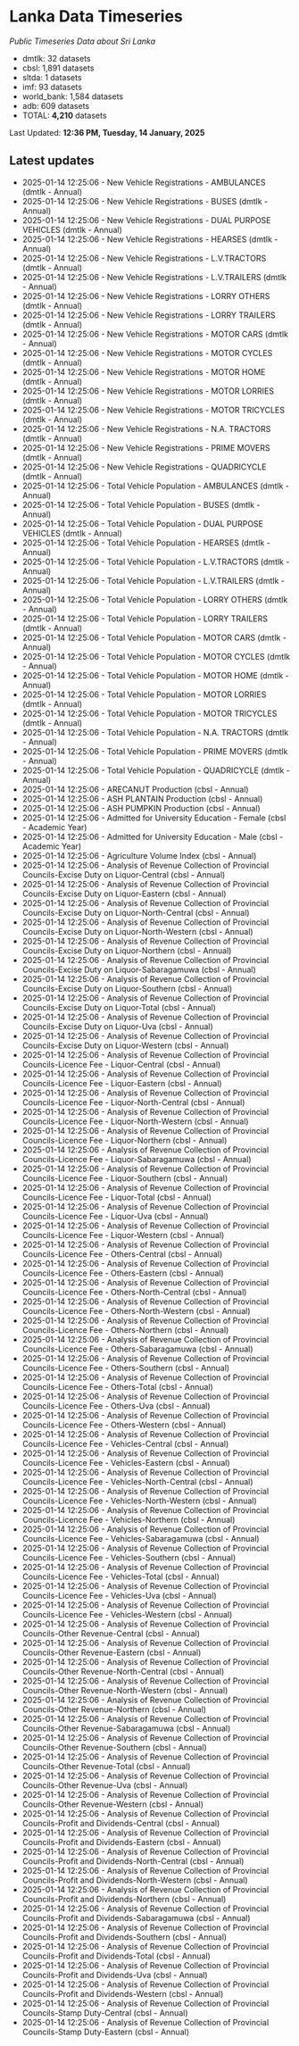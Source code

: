 # Lanka Data Timeseries
*Public Timeseries Data about Sri Lanka*

* dmtlk: 32 datasets
* cbsl: 1,891 datasets
* sltda: 1 datasets
* imf: 93 datasets
* world_bank: 1,584 datasets
* adb: 609 datasets
* TOTAL: **4,210** datasets

Last Updated: **12:36 PM, Tuesday, 14 January, 2025**

## Latest updates

* 2025-01-14 12:25:06 - New Vehicle Registrations - AMBULANCES (dmtlk - Annual)
* 2025-01-14 12:25:06 - New Vehicle Registrations - BUSES (dmtlk - Annual)
* 2025-01-14 12:25:06 - New Vehicle Registrations - DUAL PURPOSE VEHICLES (dmtlk - Annual)
* 2025-01-14 12:25:06 - New Vehicle Registrations - HEARSES (dmtlk - Annual)
* 2025-01-14 12:25:06 - New Vehicle Registrations - L.V.TRACTORS (dmtlk - Annual)
* 2025-01-14 12:25:06 - New Vehicle Registrations - L.V.TRAILERS (dmtlk - Annual)
* 2025-01-14 12:25:06 - New Vehicle Registrations - LORRY OTHERS (dmtlk - Annual)
* 2025-01-14 12:25:06 - New Vehicle Registrations - LORRY TRAILERS (dmtlk - Annual)
* 2025-01-14 12:25:06 - New Vehicle Registrations - MOTOR CARS (dmtlk - Annual)
* 2025-01-14 12:25:06 - New Vehicle Registrations - MOTOR CYCLES (dmtlk - Annual)
* 2025-01-14 12:25:06 - New Vehicle Registrations - MOTOR HOME (dmtlk - Annual)
* 2025-01-14 12:25:06 - New Vehicle Registrations - MOTOR LORRIES (dmtlk - Annual)
* 2025-01-14 12:25:06 - New Vehicle Registrations - MOTOR TRICYCLES (dmtlk - Annual)
* 2025-01-14 12:25:06 - New Vehicle Registrations - N.A. TRACTORS (dmtlk - Annual)
* 2025-01-14 12:25:06 - New Vehicle Registrations - PRIME MOVERS (dmtlk - Annual)
* 2025-01-14 12:25:06 - New Vehicle Registrations - QUADRICYCLE (dmtlk - Annual)
* 2025-01-14 12:25:06 - Total Vehicle Population - AMBULANCES (dmtlk - Annual)
* 2025-01-14 12:25:06 - Total Vehicle Population - BUSES (dmtlk - Annual)
* 2025-01-14 12:25:06 - Total Vehicle Population - DUAL PURPOSE VEHICLES (dmtlk - Annual)
* 2025-01-14 12:25:06 - Total Vehicle Population - HEARSES (dmtlk - Annual)
* 2025-01-14 12:25:06 - Total Vehicle Population - L.V.TRACTORS (dmtlk - Annual)
* 2025-01-14 12:25:06 - Total Vehicle Population - L.V.TRAILERS (dmtlk - Annual)
* 2025-01-14 12:25:06 - Total Vehicle Population - LORRY OTHERS (dmtlk - Annual)
* 2025-01-14 12:25:06 - Total Vehicle Population - LORRY TRAILERS (dmtlk - Annual)
* 2025-01-14 12:25:06 - Total Vehicle Population - MOTOR CARS (dmtlk - Annual)
* 2025-01-14 12:25:06 - Total Vehicle Population - MOTOR CYCLES (dmtlk - Annual)
* 2025-01-14 12:25:06 - Total Vehicle Population - MOTOR HOME (dmtlk - Annual)
* 2025-01-14 12:25:06 - Total Vehicle Population - MOTOR LORRIES (dmtlk - Annual)
* 2025-01-14 12:25:06 - Total Vehicle Population - MOTOR TRICYCLES (dmtlk - Annual)
* 2025-01-14 12:25:06 - Total Vehicle Population - N.A. TRACTORS (dmtlk - Annual)
* 2025-01-14 12:25:06 - Total Vehicle Population - PRIME MOVERS (dmtlk - Annual)
* 2025-01-14 12:25:06 - Total Vehicle Population - QUADRICYCLE (dmtlk - Annual)
* 2025-01-14 12:25:06 - ARECANUT Production (cbsl - Annual)
* 2025-01-14 12:25:06 - ASH PLANTAIN Production (cbsl - Annual)
* 2025-01-14 12:25:06 - ASH PUMPKIN Production (cbsl - Annual)
* 2025-01-14 12:25:06 - Admitted for University Education - Female (cbsl - Academic Year)
* 2025-01-14 12:25:06 - Admitted for University Education - Male (cbsl - Academic Year)
* 2025-01-14 12:25:06 - Agriculture Volume Index (cbsl - Annual)
* 2025-01-14 12:25:06 - Analysis of Revenue Collection of Provincial Councils-Excise Duty on Liquor-Central (cbsl - Annual)
* 2025-01-14 12:25:06 - Analysis of Revenue Collection of Provincial Councils-Excise Duty on Liquor-Eastern (cbsl - Annual)
* 2025-01-14 12:25:06 - Analysis of Revenue Collection of Provincial Councils-Excise Duty on Liquor-North-Central (cbsl - Annual)
* 2025-01-14 12:25:06 - Analysis of Revenue Collection of Provincial Councils-Excise Duty on Liquor-North-Western (cbsl - Annual)
* 2025-01-14 12:25:06 - Analysis of Revenue Collection of Provincial Councils-Excise Duty on Liquor-Northern (cbsl - Annual)
* 2025-01-14 12:25:06 - Analysis of Revenue Collection of Provincial Councils-Excise Duty on Liquor-Sabaragamuwa (cbsl - Annual)
* 2025-01-14 12:25:06 - Analysis of Revenue Collection of Provincial Councils-Excise Duty on Liquor-Southern (cbsl - Annual)
* 2025-01-14 12:25:06 - Analysis of Revenue Collection of Provincial Councils-Excise Duty on Liquor-Total (cbsl - Annual)
* 2025-01-14 12:25:06 - Analysis of Revenue Collection of Provincial Councils-Excise Duty on Liquor-Uva (cbsl - Annual)
* 2025-01-14 12:25:06 - Analysis of Revenue Collection of Provincial Councils-Excise Duty on Liquor-Western (cbsl - Annual)
* 2025-01-14 12:25:06 - Analysis of Revenue Collection of Provincial Councils-Licence Fee - Liquor-Central (cbsl - Annual)
* 2025-01-14 12:25:06 - Analysis of Revenue Collection of Provincial Councils-Licence Fee - Liquor-Eastern (cbsl - Annual)
* 2025-01-14 12:25:06 - Analysis of Revenue Collection of Provincial Councils-Licence Fee - Liquor-North-Central (cbsl - Annual)
* 2025-01-14 12:25:06 - Analysis of Revenue Collection of Provincial Councils-Licence Fee - Liquor-North-Western (cbsl - Annual)
* 2025-01-14 12:25:06 - Analysis of Revenue Collection of Provincial Councils-Licence Fee - Liquor-Northern (cbsl - Annual)
* 2025-01-14 12:25:06 - Analysis of Revenue Collection of Provincial Councils-Licence Fee - Liquor-Sabaragamuwa (cbsl - Annual)
* 2025-01-14 12:25:06 - Analysis of Revenue Collection of Provincial Councils-Licence Fee - Liquor-Southern (cbsl - Annual)
* 2025-01-14 12:25:06 - Analysis of Revenue Collection of Provincial Councils-Licence Fee - Liquor-Total (cbsl - Annual)
* 2025-01-14 12:25:06 - Analysis of Revenue Collection of Provincial Councils-Licence Fee - Liquor-Uva (cbsl - Annual)
* 2025-01-14 12:25:06 - Analysis of Revenue Collection of Provincial Councils-Licence Fee - Liquor-Western (cbsl - Annual)
* 2025-01-14 12:25:06 - Analysis of Revenue Collection of Provincial Councils-Licence Fee - Others-Central (cbsl - Annual)
* 2025-01-14 12:25:06 - Analysis of Revenue Collection of Provincial Councils-Licence Fee - Others-Eastern (cbsl - Annual)
* 2025-01-14 12:25:06 - Analysis of Revenue Collection of Provincial Councils-Licence Fee - Others-North-Central (cbsl - Annual)
* 2025-01-14 12:25:06 - Analysis of Revenue Collection of Provincial Councils-Licence Fee - Others-North-Western (cbsl - Annual)
* 2025-01-14 12:25:06 - Analysis of Revenue Collection of Provincial Councils-Licence Fee - Others-Northern (cbsl - Annual)
* 2025-01-14 12:25:06 - Analysis of Revenue Collection of Provincial Councils-Licence Fee - Others-Sabaragamuwa (cbsl - Annual)
* 2025-01-14 12:25:06 - Analysis of Revenue Collection of Provincial Councils-Licence Fee - Others-Southern (cbsl - Annual)
* 2025-01-14 12:25:06 - Analysis of Revenue Collection of Provincial Councils-Licence Fee - Others-Total (cbsl - Annual)
* 2025-01-14 12:25:06 - Analysis of Revenue Collection of Provincial Councils-Licence Fee - Others-Uva (cbsl - Annual)
* 2025-01-14 12:25:06 - Analysis of Revenue Collection of Provincial Councils-Licence Fee - Others-Western (cbsl - Annual)
* 2025-01-14 12:25:06 - Analysis of Revenue Collection of Provincial Councils-Licence Fee - Vehicles-Central (cbsl - Annual)
* 2025-01-14 12:25:06 - Analysis of Revenue Collection of Provincial Councils-Licence Fee - Vehicles-Eastern (cbsl - Annual)
* 2025-01-14 12:25:06 - Analysis of Revenue Collection of Provincial Councils-Licence Fee - Vehicles-North-Central (cbsl - Annual)
* 2025-01-14 12:25:06 - Analysis of Revenue Collection of Provincial Councils-Licence Fee - Vehicles-North-Western (cbsl - Annual)
* 2025-01-14 12:25:06 - Analysis of Revenue Collection of Provincial Councils-Licence Fee - Vehicles-Northern (cbsl - Annual)
* 2025-01-14 12:25:06 - Analysis of Revenue Collection of Provincial Councils-Licence Fee - Vehicles-Sabaragamuwa (cbsl - Annual)
* 2025-01-14 12:25:06 - Analysis of Revenue Collection of Provincial Councils-Licence Fee - Vehicles-Southern (cbsl - Annual)
* 2025-01-14 12:25:06 - Analysis of Revenue Collection of Provincial Councils-Licence Fee - Vehicles-Total (cbsl - Annual)
* 2025-01-14 12:25:06 - Analysis of Revenue Collection of Provincial Councils-Licence Fee - Vehicles-Uva (cbsl - Annual)
* 2025-01-14 12:25:06 - Analysis of Revenue Collection of Provincial Councils-Licence Fee - Vehicles-Western (cbsl - Annual)
* 2025-01-14 12:25:06 - Analysis of Revenue Collection of Provincial Councils-Other Revenue-Central (cbsl - Annual)
* 2025-01-14 12:25:06 - Analysis of Revenue Collection of Provincial Councils-Other Revenue-Eastern (cbsl - Annual)
* 2025-01-14 12:25:06 - Analysis of Revenue Collection of Provincial Councils-Other Revenue-North-Central (cbsl - Annual)
* 2025-01-14 12:25:06 - Analysis of Revenue Collection of Provincial Councils-Other Revenue-North-Western (cbsl - Annual)
* 2025-01-14 12:25:06 - Analysis of Revenue Collection of Provincial Councils-Other Revenue-Northern (cbsl - Annual)
* 2025-01-14 12:25:06 - Analysis of Revenue Collection of Provincial Councils-Other Revenue-Sabaragamuwa (cbsl - Annual)
* 2025-01-14 12:25:06 - Analysis of Revenue Collection of Provincial Councils-Other Revenue-Southern (cbsl - Annual)
* 2025-01-14 12:25:06 - Analysis of Revenue Collection of Provincial Councils-Other Revenue-Total (cbsl - Annual)
* 2025-01-14 12:25:06 - Analysis of Revenue Collection of Provincial Councils-Other Revenue-Uva (cbsl - Annual)
* 2025-01-14 12:25:06 - Analysis of Revenue Collection of Provincial Councils-Other Revenue-Western (cbsl - Annual)
* 2025-01-14 12:25:06 - Analysis of Revenue Collection of Provincial Councils-Profit and Dividends-Central (cbsl - Annual)
* 2025-01-14 12:25:06 - Analysis of Revenue Collection of Provincial Councils-Profit and Dividends-Eastern (cbsl - Annual)
* 2025-01-14 12:25:06 - Analysis of Revenue Collection of Provincial Councils-Profit and Dividends-North-Central (cbsl - Annual)
* 2025-01-14 12:25:06 - Analysis of Revenue Collection of Provincial Councils-Profit and Dividends-North-Western (cbsl - Annual)
* 2025-01-14 12:25:06 - Analysis of Revenue Collection of Provincial Councils-Profit and Dividends-Northern (cbsl - Annual)
* 2025-01-14 12:25:06 - Analysis of Revenue Collection of Provincial Councils-Profit and Dividends-Sabaragamuwa (cbsl - Annual)
* 2025-01-14 12:25:06 - Analysis of Revenue Collection of Provincial Councils-Profit and Dividends-Southern (cbsl - Annual)
* 2025-01-14 12:25:06 - Analysis of Revenue Collection of Provincial Councils-Profit and Dividends-Total (cbsl - Annual)
* 2025-01-14 12:25:06 - Analysis of Revenue Collection of Provincial Councils-Profit and Dividends-Uva (cbsl - Annual)
* 2025-01-14 12:25:06 - Analysis of Revenue Collection of Provincial Councils-Profit and Dividends-Western (cbsl - Annual)
* 2025-01-14 12:25:06 - Analysis of Revenue Collection of Provincial Councils-Stamp Duty-Central (cbsl - Annual)
* 2025-01-14 12:25:06 - Analysis of Revenue Collection of Provincial Councils-Stamp Duty-Eastern (cbsl - Annual)